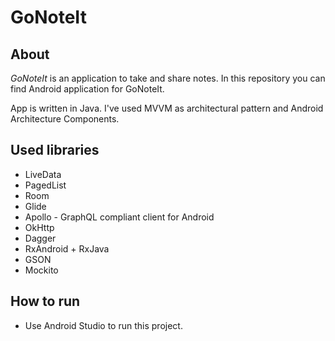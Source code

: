 # GoNoteIt

## About
*GoNoteIt* is an application to take and share notes. 
In this repository you can find Android application for GoNoteIt.

App is written in Java. I've used MVVM as architectural pattern and
Android Architecture Components.

## Used libraries
* LiveData
* PagedList
* Room
* Glide
* Apollo - GraphQL compliant client for Android
* OkHttp
* Dagger
* RxAndroid + RxJava
* GSON
* Mockito

## How to run
* Use Android Studio to run this project.


